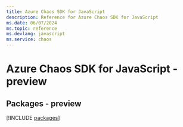 ```yaml
---
title: Azure Chaos SDK for JavaScript
description: Reference for Azure Chaos SDK for JavaScript
ms.date: 06/07/2024
ms.topic: reference
ms.devlang: javascript
ms.service: chaos
---
```

# Azure Chaos SDK for JavaScript - preview
## Packages - preview
[!INCLUDE [packages](chaos-index.md)]